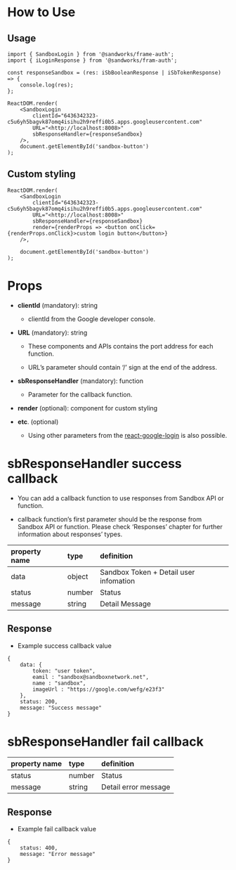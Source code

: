 # How to Use

## Usage

```tsx
import { SandboxLogin } from '@sandworks/frame-auth';
import { iLoginResponse } from '@sandworks/fram-auth';

const responseSandbox = (res: iSbBooleanResponse | iSbTokenResponse) => {
    console.log(res);
};

ReactDOM.render(
    <SandboxLogin
        clientId="6436342323-c5u6yh5bagvk87omq4isihu2h9reffi0b5.apps.googleusercontent.com"
        URL="<http://localhost:8008>"
        sbResponseHandler={responseSandbox}
    />,
    document.getElementById('sandbox-button')
);
```

## **Custom styling**

```tsx
ReactDOM.render(
    <SandboxLogin
        clientId="6436342323-c5u6yh5bagvk87omq4isihu2h9reffi0b5.apps.googleusercontent.com"
        URL="<http://localhost:8008>"
        sbResponseHandler={responseSandbox}
        render={renderProps => <button onClick={renderProps.onClick}>custom login button</button>}
    />,

    document.getElementById('sandbox-button')
);
```

# Props

-   **clientId** (mandatory): string

    -   clientId from the Google developer console.

-   **URL** (mandatory): string

    -   These components and APIs contains the port address for each function.

    -   URL’s parameter should contain ‘/’ sign at the end of the address.

-   **sbResponseHandler** (mandatory): function

    -   Parameter for the callback function.

-   **render** (optional): component for custom styling

-   **etc**. (optional)

    -   Using other parameters from the [react-google-login](https://github.com/anthonyjgrove/react-google-login) is also possible.

# **sbResponseHandler success callback**

-   You can add a callback function to use responses from Sandbox API or function.

-   callback function’s first parameter should be the response from Sandbox API or function. Please check ‘Responses’ chapter for further information about responses’ types.

| property name | type   | definition                             |
| :------------ | :----- | :------------------------------------- |
| data          | object | Sandbox Token + Detail user infomation |
| status        | number | Status                                 |
| message       | string | Detail Message                         |

## Response

-   Example success callback value

```tsx
{
    data: {
        token: "user token",
        eamil : "sandbox@sandboxnetwork.net",
        name : "sandbox",
        imageUrl : "https://google.com/wefg/e23f3"
    },
    status: 200,
    message: "Success message"
}

```

# **sbResponseHandler fail callback**

| property name | type   | definition           |
| :------------ | :----- | :------------------- |
| status        | number | Status               |
| message       | string | Detail error message |

## Response

-   Example fail callback value

```tsx
{
    status: 400,
    message: "Error message"
}

```
